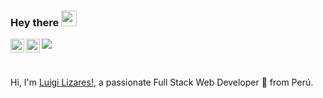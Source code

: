 ### Hey there <img src="https://media.giphy.com/media/hvRJCLFzcasrR4ia7z/giphy.gif" width="25px">

<a href="https://twitter.com/luigilizar" >
  <img align="left" alt="Luigi Lizares | Twitter" width="22px" src="https://raw.githubusercontent.com/peterthehan/peterthehan/master/assets/twitter.svg" />
</a>
<a href="https://www.linkedin.com/in/luigilizares/" >
  <img align="left" alt="Luigi Lizares LinkedIn" width="22px" src="https://raw.githubusercontent.com/peterthehan/peterthehan/master/assets/linkedin.svg" />
</a>

![](https://visitor-badge.glitch.me/badge?page_id=luigilizares.luigilizares)

<br />

Hi, I'm [Luigi Lizares!](https://www.linkedin.com/in/luigilizares/), a passionate Full Stack Web Developer 🚀 from Perú.